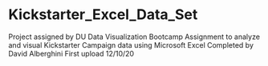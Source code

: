 # Kickstarter_Excel_Data_Set
Project assigned by DU Data Visualization Bootcamp
Assignment to analyze and visual Kickstarter Campaign data using Microsoft Excel
Completed by David Alberghini
First upload 12/10/20

